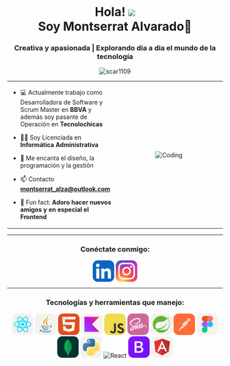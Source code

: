 <h1 align="center">Hola! <img src="https://media.giphy.com/media/hvRJCLFzcasrR4ia7z/giphy.gif" width="35"> <br>Soy Montserrat Alvarado🌸</h1>
<h3 align="center">Creativa y apasionada | Explorando dia a dia el mundo de la tecnología</h3>
<p align="center"> <img src="https://komarev.com/ghpvc/?username=scar1109&label=Profile%20views&color=0e75b6&style=flat" alt="scar1109" /> </p>

<table align="center">
<tr border="none">
<td width="50%" align="left">
  
- 💻 Actualmente trabajo como Desarrolladora de Software y Scrum Master en **BBVA** y además soy pasante de Operación en **Tecnolochicas**

- 🧑‍🎓 Soy Licenciada en **Informática Administrativa**

- 💬 Me encanta el diseño, la programación y la gestión

- 📫 Contacto **montserrat_alza@outlook.com**
  
- 🌸 Fun fact: **Adoro hacer nuevos amigos y en especial el Frontend**

</td>
<td width="50%" align="center">

  <img align="center" alt="Coding" width="250" src="https://github.com/MontserratAlza/images/blob/main/cPUr6Ka3_400x400.jpg">

  
  </td>
</tr>
</table>

---


<h3 align="center">Conéctate conmigo:</h3>
<p align="center">
<a href="https://linkedin.com/in/montserratalvarado" target="blank"><img align="center" src="https://github.com/tandpfun/skill-icons/blob/main/icons/LinkedIn.svg" alt="kaveendinethma" height="50" width="50" /></a>
<a href="https://instagram.com/montserrat.alza" target="blank"><img align="center" src="https://github.com/tandpfun/skill-icons/blob/main/icons/Instagram.svg" alt="kavee_dineth" height="50" width="50" /></a>
</p>

---

<h3 align="center">Tecnologías y herramientas que manejo:</h3>
<p align="center"> <img src="https://github.com/tandpfun/skill-icons/blob/main/icons/React-Light.svg" alt="React" width="50" height="50"/> 
  <img src="https://github.com/tandpfun/skill-icons/blob/main/icons/Java-Light.svg" alt="java" width="50" height="50"/>
  <img src="https://github.com/tandpfun/skill-icons/blob/main/icons/HTML.svg" alt="React" width="50" height="50"/>
  <img src="https://github.com/tandpfun/skill-icons/blob/main/icons/Kotlin-Light.svg" alt="Kotlin" width="50" height="50"/>
  <img src="https://github.com/tandpfun/skill-icons/blob/main/icons/JavaScript.svg" alt="React" width="50" height="50"/>
   <img src="https://github.com/tandpfun/skill-icons/blob/main/icons/Sass.svg" alt="React" width="50" height="50"/>
   <img src="https://github.com/tandpfun/skill-icons/blob/main/icons/Spring-Light.svg" alt="React" width="50" height="50"/>
   <img src="https://github.com/tandpfun/skill-icons/blob/main/icons/Postman.svg" alt="React" width="50" height="50"/>
   <img src="https://github.com/tandpfun/skill-icons/blob/main/icons/Figma-Light.svg" alt="React" width="50" height="50"/>
   <img src="https://github.com/tandpfun/skill-icons/blob/main/icons/MongoDB.svg" alt="React" width="50" height="50"/>
  <img src="https://github.com/tandpfun/skill-icons/blob/main/icons/Python-Light.svg" alt="React" width="50" height="50"/>
  <img src="https://github.com/tandpfun/skill-icons/blob/main/icons/BitBucket-Light.svg" alt="React" width="50" height="50"/>
   <img src="https://github.com/tandpfun/skill-icons/blob/main/icons/Bootstrap.svg" alt="Boostrap" width="50" height="50"/>
    <img src="https://github.com/tandpfun/skill-icons/blob/main/icons/Angular-Light.svg" alt="Angular" width="50" height="50"/>
</p>
